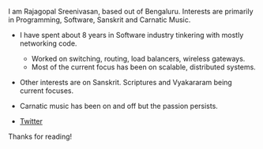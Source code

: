 

<p class="message">
  I am Rajagopal Sreenivasan, based out of Bengaluru.
  Interests are primarily in Programming, Software, Sanskrit and Carnatic Music.
</p>

- I have spent about 8 years in Software industry tinkering with mostly networking code.
  - Worked on switching, routing, load balancers, wireless gateways.
  - Most of the current focus has been on scalable, distributed systems.

- Other interests are on Sanskrit. Scriptures and Vyakararam being current focuses.
- Carnatic music has been on and off but the passion persists.

* [Twitter](https://twitter.com/rajagopal211)


Thanks for reading!
